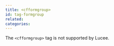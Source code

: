 ```yaml
---
title: <cfformgroup>
id: tag-formgroup
related:
categories:
---
```


The `<cfformgroup>` tag is not supported by Lucee.
